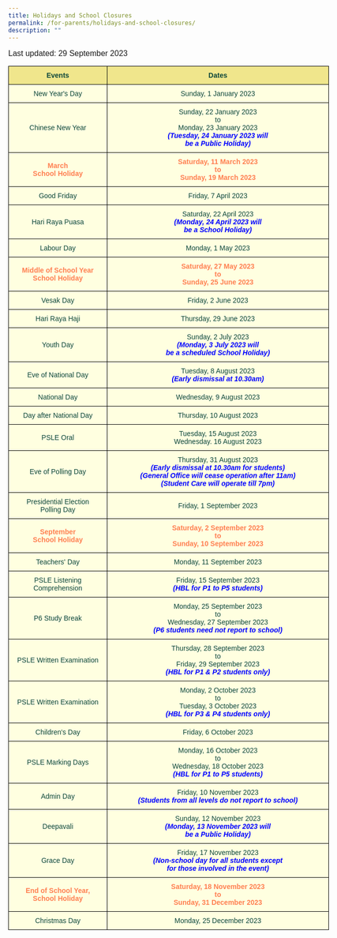 ```yaml
---
title: Holidays and School Closures
permalink: /for-parents/holidays-and-school-closures/
description: ""
---
```

<p style="font-family:Arial, sans-serif; font-size:16px">Last updated: 29 September 2023</p>

<style type="text/css">
.tg  {border-collapse:collapse;border-spacing:0;margin:0px auto;}
.tg td{border-color:black;border-style:solid;border-width:1px;font-family:Arial, sans-serif;font-size:14px;
  overflow:hidden;padding:10px 5px;word-break:normal;}
.tg th{border-color:black;border-style:solid;border-width:1px;font-family:Arial, sans-serif;font-size:14px;
  font-weight:normal;overflow:hidden;padding:10px 5px;word-break:normal;}
.tg .tg-yhj4{background-color:#FFFFE0;color:#0C463A;text-align:center;vertical-align:middle}
.tg .tg-yhj7{background-color:#F0E68C;color:#0C463A;text-align:center;vertical-align:middle}
.tg .tg-yhj8{background-color:#FFFFE0;color:#0C463A;text-align:center;vertical-align:middle}
</style>
<!--<table class="tg">-->
	
<table class="tg" style="undefined; table-layout: fixed; width: 650px">
<colgroup>
<col style="width: 200px">
	<col style="width: 450px">
</colgroup>

<tbody>
  <tr>
    <td class="tg-yhj7"><b>Events</b><br></td>
		<td class="tg-yhj7"><b>Dates</b><br></td>
  </tr>
	<tr>
    <td class="tg-yhj8">New Year's Day<br></td>
    <td class="tg-yhj8">Sunday, 1 January 2023<br></td>
  </tr>
	<tr>
    <td class="tg-yhj8">Chinese New Year<br></td>
    <td class="tg-yhj8">Sunday, 22 January 2023<br>to<br>Monday, 23 January 2023<br><b style="color:blue"><em>(Tuesday, 24 January 2023 will<br>be a Public Holiday)</em></b></td>
 </tr>
<tr><td class="tg-yhj8"><b style="color:#FF7F50">March<br>School Holiday<br></b></td>
		<td class="tg-yhj8"><b style="color:#FF7F50">Saturday, 11 March 2023<br>to<br>Sunday, 19 March 2023</b></td>
</tr>
		<tr>
    <td class="tg-yhj8">Good Friday<br></td>
    <td class="tg-yhj8">Friday, 7 April 2023<br>
	</td></tr>
	<tr>
    <td class="tg-yhj8">Hari Raya Puasa<br></td>
    <td class="tg-yhj8">Saturday, 22 April 2023<br><b style="color:blue"><em>(Monday, 24 April 2023 will<br>be a School Holiday)</em></b>
	</td></tr>
	<tr>
    <td class="tg-yhj8">Labour Day<br></td>
    <td class="tg-yhj8">Monday, 1 May 2023<br>
	</td>
	</tr>
	<tr><td class="tg-yhj8"><b style="color:#FF7F50">Middle of School Year<br>School Holiday<br></b></td>
		<td class="tg-yhj8"><b style="color:#FF7F50">Saturday, 27 May 2023<br>to<br>Sunday, 25 June 2023</b></td>
	</tr>
	<tr>
    <td class="tg-yhj8">Vesak Day<br></td>
    <td class="tg-yhj8">Friday, 2 June 2023<br>
	</td>
	</tr>
	<tr>
    <td class="tg-yhj8">Hari Raya Haji<br></td>
    <td class="tg-yhj8">Thursday, 29 June 2023<br>
	</td>
	</tr>
	<tr>
    <td class="tg-yhj8">Youth Day<br></td>
    <td class="tg-yhj8">Sunday, 2 July 2023<br><b style="color:blue"><em>(Monday, 3 July 2023 will<br>be a scheduled School Holiday)</em></b></td>
	</tr>
	<tr>
    <td class="tg-yhj8">Eve of National Day<br></td>
    <td class="tg-yhj8">Tuesday, 8 August 2023<br><b style="color:blue"><em>(Early dismissal at 10.30am)</em></b></td>
  </tr>
  <tr>
    <td class="tg-yhj8">National Day<br></td>
    <td class="tg-yhj8">Wednesday, 9 August 2023<br></td>
  </tr>
	<tr>
    <td class="tg-yhj8">Day after National Day<br></td>
    <td class="tg-yhj8">Thursday, 10 August 2023<br></td>
  </tr>
	<tr>
    <td class="tg-yhj8">PSLE Oral<br></td>
    <td class="tg-yhj8">Tuesday, 15 August 2023<br>Wednesday. 16 August 2023</td>
  </tr>
	<tr>
    <td class="tg-yhj8">Eve of Polling Day<br></td>
    <td class="tg-yhj8">Thursday, 31 August 2023<br><b style="color:blue"><em>(Early dismissal at 10.30am for students)<br>(General Office will cease operation after 11am)<br>(Student Care will operate till 7pm)</em></b></td>
  </tr>
	<tr>
    <td class="tg-yhj8">Presidential Election<br> Polling Day<br></td>
    <td class="tg-yhj8">Friday, 1 September 2023</td>
  </tr>
	<tr>
		<td class="tg-yhj8"><b style="color:#FF7F50">September<br>School Holiday<br></b></td>
		<td class="tg-yhj8"><b style="color:#FF7F50">Saturday, 2 September 2023<br>to<br>Sunday, 10 September 2023</b></td>
		</tr><tr>
    <td class="tg-yhj8">Teachers' Day<br></td>
    <td class="tg-yhj8">Monday, 11 September 2023<br></td>
  </tr>
	 <tr>
    <td class="tg-yhj8">PSLE Listening Comprehension<br></td>
    <td class="tg-yhj8">Friday, 15 September 2023<br><b style="color:blue"><em>(HBL for P1 to P5 students)<br></em></b></td>
  </tr>
 <tr>
    <td class="tg-yhj8">P6 Study Break<br></td>
    <td class="tg-yhj8">Monday, 25 September 2023<br>to<br>Wednesday, 27 September 2023<br><b style="color:blue"><em>(P6 students need not report to school)<br></em></b></td>
  </tr>
<tr>
 <td class="tg-yhj8">PSLE Written Examination<br></td>
 <td class="tg-yhj8">Thursday, 28 September 2023<br>to<br>Friday, 29 September 2023<br><b style="color:blue"><em>(HBL for P1 &amp; P2 students only)<br></em></b></td>
</tr>
<tr>
 <td class="tg-yhj8">PSLE Written Examination<br></td>
 <td class="tg-yhj8">Monday, 2 October 2023<br>to<br>Tuesday, 3 October 2023<br><b style="color:blue"><em>(HBL for P3 &amp; P4 students only)<br></em></b></td>
</tr>
<tr>
  <td class="tg-yhj8">Children's Day<br></td>
  <td class="tg-yhj8">Friday, 6 October 2023</td>
</tr>
<tr>
  <td class="tg-yhj8">PSLE Marking Days<br></td>
  <td class="tg-yhj8">Monday, 16 October 2023<br>to<br>Wednesday, 18 October 2023<br><b style="color:blue"><em>(HBL for P1 to P5 students)<br></em></b></td>
</tr>
<tr>
    <td class="tg-yhj8">Admin Day<br></td>
    <td class="tg-yhj8">Friday, 10 November 2023<br><b style="color:blue"><em>(Students from all levels do not report to school)</em></b></td>
</tr>
<tr>
    <td class="tg-yhj8">Deepavali<br></td>
    <td class="tg-yhj8">Sunday, 12 November 2023<br><b style="color:blue"><em>(Monday, 13 November 2023 will<br>be a Public Holiday)</em></b></td>
</tr>
<tr>
    <td class="tg-yhj8">Grace Day<br></td>
    <td class="tg-yhj8">Friday, 17 November 2023<br><b style="color:blue"><em>(Non-school day  for all students except<br> for those involved in the event)</em></b></td>
</tr>
<tr>
		<td class="tg-yhj8"><b style="color:#FF7F50">End of School Year,<br>School Holiday<br></b></td>
		<td class="tg-yhj8"><b style="color:#FF7F50">Saturday, 18 November 2023<br>to<br>Sunday, 31 December 2023</b></td>
</tr>
<tr>
    <td class="tg-yhj8">Christmas Day<br></td>
		<td class="tg-yhj8">Monday, 25 December 2023</td>
</tr>
</tbody>
</table>